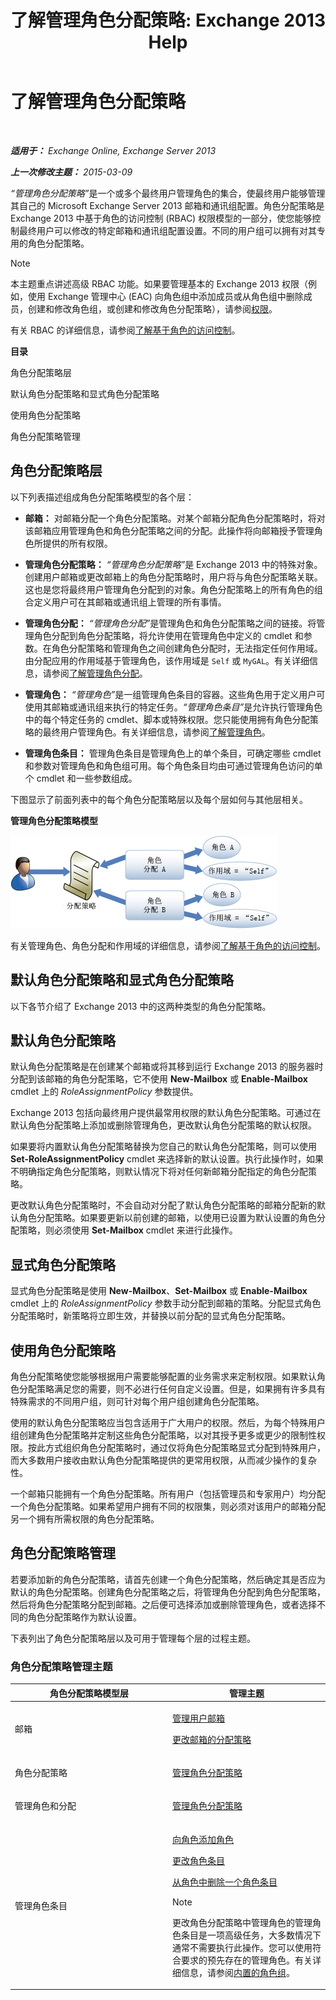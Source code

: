 ﻿---
title: '了解管理角色分配策略: Exchange 2013 Help'
TOCTitle: 了解管理角色分配策略
ms:assetid: 25913e43-326a-4371-90b5-021a35f100fe
ms:mtpsurl: https://technet.microsoft.com/zh-cn/library/Dd638100(v=EXCHG.150)
ms:contentKeyID: 50490085
ms.date: 01/11/2018
mtps_version: v=EXCHG.150
ms.translationtype: HT
---

# 了解管理角色分配策略

 

_**适用于：** Exchange Online, Exchange Server 2013_

_**上一次修改主题：** 2015-03-09_

<em>“管理角色分配策略”</em>是一个或多个最终用户管理角色的集合，使最终用户能够管理其自己的 Microsoft Exchange Server 2013 邮箱和通讯组配置。角色分配策略是 Exchange 2013 中基于角色的访问控制 (RBAC) 权限模型的一部分，使您能够控制最终用户可以修改的特定邮箱和通讯组配置设置。不同的用户组可以拥有对其专用的角色分配策略。

> [!NOTE]  
> 本主题重点讲述高级 RBAC 功能。如果要管理基本的 Exchange 2013 权限（例如，使用 Exchange 管理中心 (EAC) 向角色组中添加成员或从角色组中删除成员，创建和修改角色组，或创建和修改角色分配策略），请参阅<a href="permissions-exchange-2013-help.md">权限</a>。


有关 RBAC 的详细信息，请参阅[了解基于角色的访问控制](understanding-role-based-access-control-exchange-2013-help.md)。

**目录**

角色分配策略层

默认角色分配策略和显式角色分配策略

使用角色分配策略

角色分配策略管理

## 角色分配策略层

以下列表描述组成角色分配策略模型的各个层：

  - **邮箱：** 对邮箱分配一个角色分配策略。对某个邮箱分配角色分配策略时，将对该邮箱应用管理角色和角色分配策略之间的分配。此操作将向邮箱授予管理角色所提供的所有权限。

  - **管理角色分配策略：**  <em>“管理角色分配策略”</em>是 Exchange 2013 中的特殊对象。创建用户邮箱或更改邮箱上的角色分配策略时，用户将与角色分配策略关联。这也是您将最终用户管理角色分配到的对象。角色分配策略上的所有角色的组合定义用户可在其邮箱或通讯组上管理的所有事情。

  - **管理角色分配：**  <em>“管理角色分配”</em>是管理角色和角色分配策略之间的链接。将管理角色分配到角色分配策略，将允许使用在管理角色中定义的 cmdlet 和参数。在角色分配策略和管理角色之间创建角色分配时，无法指定任何作用域。由分配应用的作用域基于管理角色，该作用域是 `Self` 或 `MyGAL`。有关详细信息，请参阅[了解管理角色分配](understanding-management-role-assignments-exchange-2013-help.md)。

  - **管理角色：**  <em>“管理角色”</em>是一组管理角色条目的容器。这些角色用于定义用户可使用其邮箱或通讯组来执行的特定任务。<em>“管理角色条目”</em>是允许执行管理角色中的每个特定任务的 cmdlet、脚本或特殊权限。您只能使用拥有角色分配策略的最终用户管理角色。有关详细信息，请参阅[了解管理角色](understanding-management-roles-exchange-2013-help.md)。

  - **管理角色条目：** 管理角色条目是管理角色上的单个条目，可确定哪些 cmdlet 和参数对管理角色和角色组可用。每个角色条目均由可通过管理角色访问的单个 cmdlet 和一些参数组成。

下图显示了前面列表中的每个角色分配策略层以及每个层如何与其他层相关。

**管理角色分配策略模型**

![角色分配模型关系](images/Dd638100.7f7c11ca-0d61-464d-98a3-a9991ec811b5(EXCHG.150).jpg "角色分配模型关系")

有关管理角色、角色分配和作用域的详细信息，请参阅[了解基于角色的访问控制](understanding-role-based-access-control-exchange-2013-help.md)。

## 默认角色分配策略和显式角色分配策略

以下各节介绍了 Exchange 2013 中的这两种类型的角色分配策略。

## 默认角色分配策略

默认角色分配策略是在创建某个邮箱或将其移到运行 Exchange 2013 的服务器时分配到该邮箱的角色分配策略，它不使用 **New-Mailbox** 或 **Enable-Mailbox** cmdlet 上的 *RoleAssignmentPolicy* 参数提供。

Exchange 2013 包括向最终用户提供最常用权限的默认角色分配策略。可通过在默认角色分配策略上添加或删除管理角色，更改默认角色分配策略的默认权限。

如果要将内置默认角色分配策略替换为您自己的默认角色分配策略，则可以使用 **Set-RoleAssignmentPolicy** cmdlet 来选择新的默认设置。执行此操作时，如果不明确指定角色分配策略，则默认情况下将对任何新邮箱分配指定的角色分配策略。

更改默认角色分配策略时，不会自动对分配了默认角色分配策略的邮箱分配新的默认角色分配策略。如果要更新以前创建的邮箱，以使用已设置为默认设置的角色分配策略，则必须使用 **Set-Mailbox** cmdlet 来进行此操作。

## 显式角色分配策略

显式角色分配策略是使用 **New-Mailbox**、**Set-Mailbox** 或 **Enable-Mailbox** cmdlet 上的 *RoleAssignmentPolicy* 参数手动分配到邮箱的策略。分配显式角色分配策略时，新策略将立即生效，并替换以前分配的显式角色分配策略。

## 使用角色分配策略

角色分配策略使您能够根据用户需要能够配置的业务需求来定制权限。如果默认角色分配策略满足您的需要，则不必进行任何自定义设置。但是，如果拥有许多具有特殊需求的不同用户组，则可针对每个用户组创建角色分配策略。

使用的默认角色分配策略应当包含适用于广大用户的权限。然后，为每个特殊用户组创建角色分配策略并定制这些角色分配策略，以对其授予更多或更少的限制性权限。按此方式组织角色分配策略时，通过仅将角色分配策略显式分配到特殊用户，而大多数用户接收由默认角色分配策略提供的更常用权限，从而减少操作的复杂性。

一个邮箱只能拥有一个角色分配策略。所有用户（包括管理员和专家用户）均分配一个角色分配策略。如果希望用户拥有不同的权限集，则必须对该用户的邮箱分配另一个拥有所需权限的角色分配策略。

## 角色分配策略管理

若要添加新的角色分配策略，请首先创建一个角色分配策略，然后确定其是否应为默认的角色分配策略。创建角色分配策略之后，将管理角色分配到角色分配策略，然后将角色分配策略分配到邮箱。之后便可选择添加或删除管理角色，或者选择不同的角色分配策略作为默认设置。

下表列出了角色分配策略层以及可用于管理每个层的过程主题。

### 角色分配策略管理主题

<table>
<colgroup>
<col style="width: 50%" />
<col style="width: 50%" />
</colgroup>
<thead>
<tr class="header">
<th>角色分配策略模型层</th>
<th>管理主题</th>
</tr>
</thead>
<tbody>
<tr class="odd">
<td><p>邮箱</p></td>
<td><p><a href="manage-user-mailboxes-exchange-2013-help.md">管理用户邮箱</a></p>
<p><a href="change-the-assignment-policy-on-a-mailbox-exchange-2013-help.md">更改邮箱的分配策略</a></p></td>
</tr>
<tr class="even">
<td><p>角色分配策略</p></td>
<td><p><a href="manage-role-assignment-policies-exchange-2013-help.md">管理角色分配策略</a></p>
<p></p></td>
</tr>
<tr class="odd">
<td><p>管理角色和分配</p></td>
<td><p><a href="manage-role-assignment-policies-exchange-2013-help.md">管理角色分配策略</a></p>
<p></p></td>
</tr>
<tr class="even">
<td><p>管理角色条目</p></td>
<td><p><a href="add-a-role-entry-to-a-role-exchange-2013-help.md">向角色添加角色</a></p>
<p><a href="change-a-role-entry-exchange-2013-help.md">更改角色条目</a></p>
<p><a href="remove-a-role-entry-from-a-role-exchange-2013-help.md">从角色中删除一个角色条目</a></p>

> [!NOTE]  
> 更改角色分配策略中管理角色的管理角色条目是一项高级任务，大多数情况下通常不需要执行此操作。您可以使用符合要求的预先存在的管理角色。有关详细信息，请参阅<a href="built-in-role-groups-exchange-2013-help.md">内置的角色组</a>。

</td>
</tr>
</tbody>
</table>

